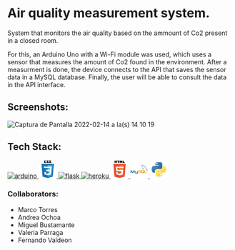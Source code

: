 # Air quality measurement system.

System that monitors the air quality based on the ammount of Co2 present in a closed room.

For this, an Arduino Uno with a Wi-Fi module was used, which uses a sensor that measures the amount of Co2 found in the environment.
After a measurment is done, the device connects to the API that saves the sensor data in a MySQL database.
Finally, the user will be able to consult the data in the API interface.

## Screenshots: 
<img width="1200" alt="Captura de Pantalla 2022-02-14 a la(s) 14 10 19" src="https://user-images.githubusercontent.com/57450093/153938801-5ca44adf-470c-4f74-99d4-c8a44b4f3184.png">


## Tech Stack:

<p align="left"> <a href="https://www.arduino.cc/" target="_blank" rel="noreferrer"> <img src="https://cdn.worldvectorlogo.com/logos/arduino-1.svg" alt="arduino" width="40" height="40"/> </a> <a href="https://www.w3schools.com/css/" target="_blank" rel="noreferrer"> <img src="https://raw.githubusercontent.com/devicons/devicon/master/icons/css3/css3-original-wordmark.svg" alt="css3" width="40" height="40"/> </a> <a href="https://flask.palletsprojects.com/" target="_blank" rel="noreferrer"> <img src="https://www.vectorlogo.zone/logos/pocoo_flask/pocoo_flask-icon.svg" alt="flask" width="40" height="40"/> </a> <a href="https://heroku.com" target="_blank" rel="noreferrer"> <img src="https://www.vectorlogo.zone/logos/heroku/heroku-icon.svg" alt="heroku" width="40" height="40"/> </a> <a href="https://www.w3.org/html/" target="_blank" rel="noreferrer"> <img src="https://raw.githubusercontent.com/devicons/devicon/master/icons/html5/html5-original-wordmark.svg" alt="html5" width="40" height="40"/> </a> <a href="https://www.mysql.com/" target="_blank" rel="noreferrer"> <img src="https://raw.githubusercontent.com/devicons/devicon/master/icons/mysql/mysql-original-wordmark.svg" alt="mysql" width="40" height="40"/> </a> <a href="https://www.python.org" target="_blank" rel="noreferrer"> <img src="https://raw.githubusercontent.com/devicons/devicon/master/icons/python/python-original.svg" alt="python" width="40" height="40"/> </a> </p>

### Collaborators: 
- Marco Torres
- Andrea Ochoa 
- Miguel Bustamante 
- Valeria Parraga
- Fernando Valdeon
